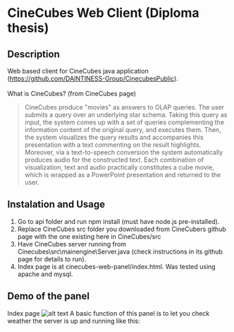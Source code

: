 # CineCubes Web Client (Diploma thesis)
## Description
Web based client for CineCubes java application (https://github.com/DAINTINESS-Group/CinecubesPublic).
<br/>
<br/>
What is CineCubes? (from CineCubes page)
> CineCubes produce "movies" as answers to OLAP queries. The user submits a query over an underlying star schema. Taking this query as input, the system comes up with a set of queries complementing the information content of the original query, and executes them. Then, the system visualizes the query results and accompanies this presentation with a text commenting on the result highlights. Moreover, via a text-to-speech conversion the system automatically produces audio for the constructed text. Each combination of visualization, text and audio practically constitutes a cube movie, which is wrapped as a PowerPoint presentation and returned to the user.

## Instalation and Usage
1. Go to api folder and run npm install (must have node.js pre-installed).
2. Replace CineCubes src folder you downloaded from CineCubers github page with the one existing here in CineCubes/src
3. Have CineCubes server running from Cinecubes\src\mainengine\Server.java (check instructions in its github page for details to run).
4. Index page is at cinecubes-web-panel/index.html. Was tested using apache and mysql.

## Demo of the panel
Index page
![alt text](https://raw.githubusercontent.com/sersdyh/Web-panel-for-CineCubes/blob/master/demo-images/index_page.png)
A basic function of this panel is to let you check weather the server is up and running like this:

